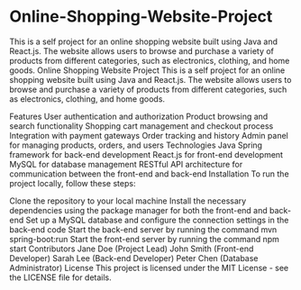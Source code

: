 # Online-Shopping-Website-Project
This is a self project for an online shopping website built using Java and React.js. The website allows users to browse and purchase a variety of products from different categories, such as electronics, clothing, and home goods.
Online Shopping Website Project
This is a self project for an online shopping website built using Java and React.js. The website allows users to browse and purchase a variety of products from different categories, such as electronics, clothing, and home goods.

Features
User authentication and authorization
Product browsing and search functionality
Shopping cart management and checkout process
Integration with payment gateways
Order tracking and history
Admin panel for managing products, orders, and users
Technologies
Java Spring framework for back-end development
React.js for front-end development
MySQL for database management
RESTful API architecture for communication between the front-end and back-end
Installation
To run the project locally, follow these steps:

Clone the repository to your local machine
Install the necessary dependencies using the package manager for both the front-end and back-end
Set up a MySQL database and configure the connection settings in the back-end code
Start the back-end server by running the command mvn spring-boot:run
Start the front-end server by running the command npm start
Contributors
Jane Doe (Project Lead)
John Smith (Front-end Developer)
Sarah Lee (Back-end Developer)
Peter Chen (Database Administrator)
License
This project is licensed under the MIT License - see the LICENSE file for details.
